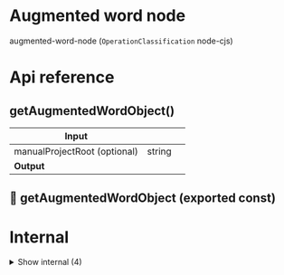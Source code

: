 # Augmented word node

augmented-word-node (`OperationClassification` node-cjs)



# Api reference

## getAugmentedWordObject()

| Input      |    |    |
| ---------- | -- | -- |
| manualProjectRoot (optional) | string |  |
| **Output** |    |    |



## 📄 getAugmentedWordObject (exported const)

# Internal

<details><summary>Show internal (4)</summary>
    
  # getAugmentedWords()

Gets all augmented words of the entire project

- words with their definitions, if available (`/dictionary?word=x`)
- functions, interfaces, variables, operations (`/[operation-path]#name`)
- if this is an OS-project, also bundles (`/[docs-path]`)


| Input      |    |    |
| ---------- | -- | -- |
| manualProjectRoot (optional) | string |  |
| **Output** |    |    |



## getBundleAugmentedWords()

NB: should only be executed if this is not a sensible-project, as it might not have `BundleConfig` otherwise


| Input      |    |    |
| ---------- | -- | -- |
| - | | |
| **Output** |    |    |



## 📄 getAugmentedWords (exported const)

Gets all augmented words of the entire project

- words with their definitions, if available (`/dictionary?word=x`)
- functions, interfaces, variables, operations (`/[operation-path]#name`)
- if this is an OS-project, also bundles (`/[docs-path]`)


## 📄 getBundleAugmentedWords (exported const)

NB: should only be executed if this is not a sensible-project, as it might not have `BundleConfig` otherwise
  </details>

